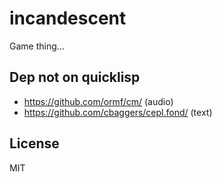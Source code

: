 # incandescent

Game thing...

## Dep not on quicklisp
* https://github.com/ormf/cm/ (audio)
* https://github.com/cbaggers/cepl.fond/ (text)

## License

MIT

